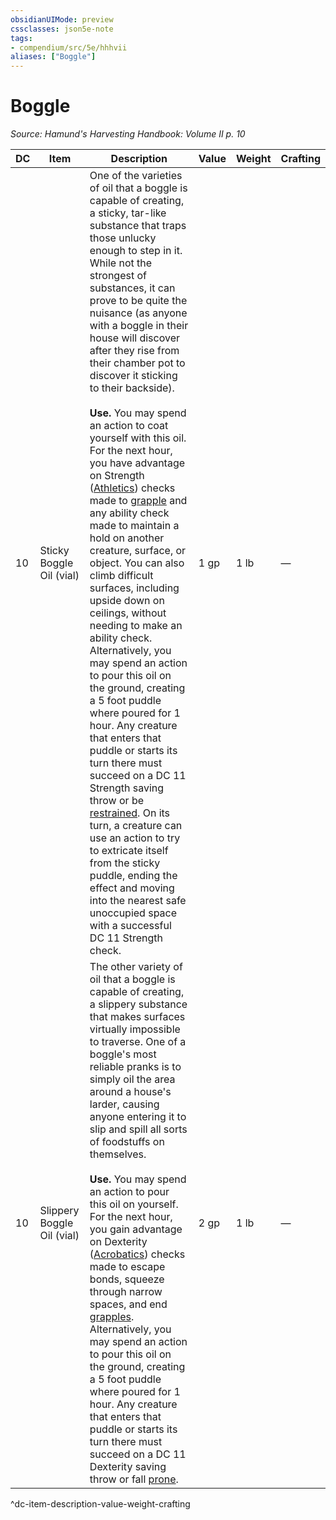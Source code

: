 ```yaml
---
obsidianUIMode: preview
cssclasses: json5e-note
tags:
- compendium/src/5e/hhhvii
aliases: ["Boggle"]
---
```

# Boggle
*Source: Hamund's Harvesting Handbook: Volume II p. 10* 

| DC | Item | Description | Value | Weight | Crafting |
|----|------|-------------|-------|--------|----------|
| 10 | Sticky Boggle Oil (vial) | One of the varieties of oil that a boggle is capable of creating, a sticky, tar-like substance that traps those unlucky enough to step in it. While not the strongest of substances, it can prove to be quite the nuisance (as anyone with a boggle in their house will discover after they rise from their chamber pot to discover it sticking to their backside).<br /><br />**Use.** You may spend an action to coat yourself with this oil. For the next hour, you have advantage on Strength ([Athletics](/compendium/rules/skills.md#Athletics)) checks made to [grapple](/compendium/rules/actions.md#Grapple) and any ability check made to maintain a hold on another creature, surface, or object. You can also climb difficult surfaces, including upside down on ceilings, without needing to make an ability check. Alternatively, you may spend an action to pour this oil on the ground, creating a 5 foot puddle where poured for 1 hour. Any creature that enters that puddle or starts its turn there must succeed on a DC 11 Strength saving throw or be [restrained](/compendium/rules/conditions.md#Restrained). On its turn, a creature can use an action to try to extricate itself from the sticky puddle, ending the effect and moving into the nearest safe unoccupied space with a successful DC 11 Strength check. | 1 gp | 1 lb | — |
| 10 | Slippery Boggle Oil (vial) | The other variety of oil that a boggle is capable of creating, a slippery substance that makes surfaces virtually impossible to traverse. One of a boggle's most reliable pranks is to simply oil the area around a house's larder, causing anyone entering it to slip and spill all sorts of foodstuffs on themselves.<br /><br />**Use.** You may spend an action to pour this oil on yourself. For the next hour, you gain advantage on Dexterity ([Acrobatics](/compendium/rules/skills.md#Acrobatics)) checks made to escape bonds, squeeze through narrow spaces, and end [grapples](/compendium/rules/conditions.md#Grappled). Alternatively, you may spend an action to pour this oil on the ground, creating a 5 foot puddle where poured for 1 hour. Any creature that enters that puddle or starts its turn there must succeed on a DC 11 Dexterity saving throw or fall [prone](/compendium/rules/conditions.md#Prone). | 2 gp | 1 lb | — |
^dc-item-description-value-weight-crafting